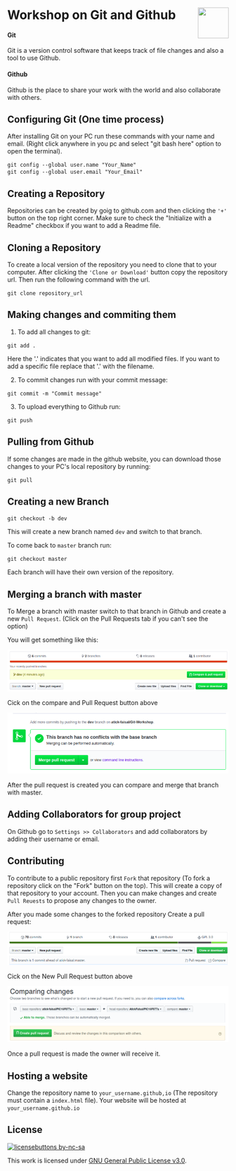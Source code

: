 # Workshop on Git and Github <img src="https://git-scm.com/images/logos/downloads/Git-Icon-1788C.png" width="70" height="70" align="right"/> 

#### Git 
Git is a version control software that keeps track of file changes and also a tool to use Github.
#### Github
Github is the place to share your work with the world and also collaborate with others.

## Configuring Git (One time process)
After installing Git on your PC run these commands with your name and email. (Right click anywhere in you pc and select "git bash here" option to open the terminal).

```
git config --global user.name "Your_Name"
git config --global user.email "Your_Email"
```

## Creating a Repository
Repositories can be created by goig to github.com and then clicking the `'+'` button on the top right corner. Make sure to check the "Initialize with a Readme" checkbox if you want to add a Readme file.

## Cloning a Repository
To create a local version of the repository you need to clone that to your computer. After clicking the `'Clone or Download'` button copy the repository url. Then run the following command with the url.

```
git clone repository_url
```

## Making changes and commiting them
1. To add all changes to git:

```
git add .
```
Here the '.' indicates that you want to add all modified files. If you want to add a specific file replace that '.' with the filename.

2. To commit changes run with your commit message:
```
git commit -m "Commit message"
```

3. To upload everything to Github run:
```
git push
```

## Pulling from Github
If some changes are made in the github website, you can download those changes to your PC's local repository by running:
```
git pull
```
## Creating a new Branch
```
git checkout -b dev
```
This will create a new branch named `dev` and switch to that branch.
 
To come back to `master` branch run:
```
git checkout master
```

Each branch will have their own version of the repository.

## Merging a branch with master
To Merge a branch with master switch to that branch in Github and create a new `Pull Request`. (Click on the Pull Requests tab if you can't see the option)

You will get something like this:

<p>
 <img src="pr3.png">
 <br>
 <p>
  Cick on the compare and Pull Request button above
  </p>
 <img src="pr4.png">
</p>

After the pull request is created you can compare and merge that branch with master.

## Adding Collaborators for group project
On Github go to `Settings >> Collaborators` and add collaborators by adding their username or email.

## Contributing
To contribute to a public repository first `Fork` that repository (To fork a repository click on the "Fork" button on the top). This will create a copy of that repository to your account. Then you can make changes and create `Pull Reuests` to propose any changes to the owner.

After you made some changes to the forked repository Create a pull request:
<p>
 <img src="pr1.png">
 <br>
 <p>
  Cick on the New Pull Request button above
  </p>
 <img src="pr2.png">
</p>

Once a pull request is made the owner will receive it.

## Hosting a website
Change the repository name to `your_username.github,io` (The repository must contain a `index.html` file). Your website will be hosted at `your_username.github.io`


## License
[![licensebuttons by-nc-sa](https://licensebuttons.net/l/by-nc-sa/3.0/88x31.png)](https://creativecommons.org/licenses/by-nc-sa/4.0)

This work is licensed under [GNU General Public License v3.0](https://github.com/atick-faisal/PIC16F877a/blob/master/LICENSE). 
